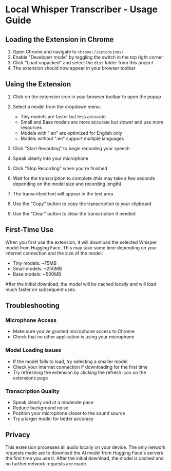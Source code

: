 # Local Whisper Transcriber - Usage Guide

## Loading the Extension in Chrome

1. Open Chrome and navigate to `chrome://extensions/`
2. Enable "Developer mode" by toggling the switch in the top right corner
3. Click "Load unpacked" and select the `dist` folder from this project
4. The extension should now appear in your browser toolbar

## Using the Extension

1. Click on the extension icon in your browser toolbar to open the popup
2. Select a model from the dropdown menu:
   - Tiny models are faster but less accurate
   - Small and Base models are more accurate but slower and use more resources
   - Models with ".en" are optimized for English only
   - Models without ".en" support multiple languages

3. Click "Start Recording" to begin recording your speech
4. Speak clearly into your microphone
5. Click "Stop Recording" when you're finished
6. Wait for the transcription to complete (this may take a few seconds depending on the model size and recording length)
7. The transcribed text will appear in the text area
8. Use the "Copy" button to copy the transcription to your clipboard
9. Use the "Clear" button to clear the transcription if needed

## First-Time Use

When you first use the extension, it will download the selected Whisper model from Hugging Face. This may take some time depending on your internet connection and the size of the model:

- Tiny models: ~75MB
- Small models: ~250MB
- Base models: ~500MB

After the initial download, the model will be cached locally and will load much faster on subsequent uses.

## Troubleshooting

### Microphone Access
- Make sure you've granted microphone access to Chrome
- Check that no other application is using your microphone

### Model Loading Issues
- If the model fails to load, try selecting a smaller model
- Check your internet connection if downloading for the first time
- Try refreshing the extension by clicking the refresh icon on the extensions page

### Transcription Quality
- Speak clearly and at a moderate pace
- Reduce background noise
- Position your microphone closer to the sound source
- Try a larger model for better accuracy

## Privacy

This extension processes all audio locally on your device. The only network requests made are to download the AI model from Hugging Face's servers the first time you use it. After the initial download, the model is cached and no further network requests are made. 